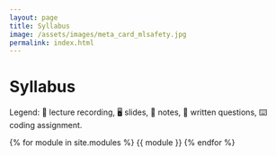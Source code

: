```yaml
---
layout: page
title: Syllabus
image: /assets/images/meta_card_mlsafety.jpg
permalink: index.html
---
```


# Syllabus

Legend: 🎥 lecture recording, 🖥️ slides, 📖 notes, 📝 written questions, ⌨️ coding assignment.

{% for module in site.modules %}
{{ module }}
{% endfor %}
